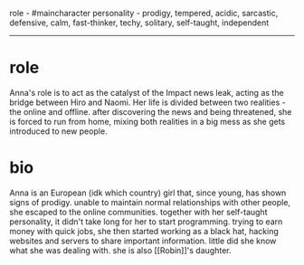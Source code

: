 role - #maincharacter 
personality - prodigy, tempered, acidic, sarcastic, defensive, calm, fast-thinker, techy, solitary, self-taught, independent

---

# role
Anna's role is to act as the catalyst of the Impact news leak, acting as the bridge between Hiro and Naomi. Her life is divided between two realities - the online and offline. after discovering the news and being threatened, she is forced to run from home, mixing both realities in a big mess as she gets introduced to new people.

# bio
Anna is an European (idk which country) girl that, since young, has shown signs of prodigy. unable to maintain normal relationships with other people, she escaped to the online communities. together with her self-taught personality, it didn't take long for her to start programming. trying to earn money with quick jobs, she then started working as a black hat, hacking websites and servers to share important information. little did she know what she was dealing with.
she is also [[Robin]]'s daughter.